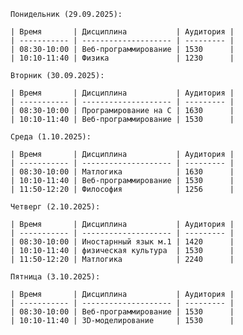    Понидельник (29.09.2025):
    
    | Время       | Дисциплина           | Аудитория |
    | ----------- | -------------------- | --------- |
    | 08:30-10:00 | Веб-программирование | 1530      |
    | 10:10-11:40 | Физика               | 1230      |
    
    Вторник (30.09.2025):
    
    | Время       | Дисциплина           | Аудитория |
    | ----------- | -------------------- | --------- |
    | 08:30-10:00 | Програмирование на C | 1630      |
    | 10:10-11:40 | Веб-программирование | 1530      |
    
    Среда (1.10.2025):
    
    | Время       | Дисциплина           | Аудитория |
    | ----------- | -------------------- | --------- |
    | 08:30-10:00 | Матлогика            | 1630      |
    | 10:10-11:40 | Веб-программирование | 1530      |
    | 11:50-12:20 | Философия            | 1256      |

    Четверг (2.10.2025):
    
    | Время       | Дисциплина           | Аудитория |
    | ----------- | -------------------- | --------- |
    | 08:30-10:00 | Иностарнный язык м.1 | 1420      |
    | 10:10-11:40 | физическая культура  | 1530      |
    | 11:50-12:20 | Матлогика            | 2240      |

    Пятница (3.10.2025):
    
    | Время       | Дисциплина           | Аудитория |
    | ----------- | -------------------- | --------- |
    | 08:30-10:00 | Веб-программирование | 1530      |
    | 10:10-11:40 | 3D-моделирование     | 1530      |
